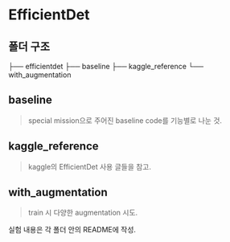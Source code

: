 # EfficientDet

## 폴더 구조

├── efficientdet
   ├── baseline
   ├── kaggle_reference
   └── with_augmentation



## baseline

> special mission으로 주어진 baseline code를 기능별로 나눈 것.



## kaggle_reference

> kaggle의 EfficientDet 사용 글들을 참고.



## with_augmentation

> train 시 다양한 augmentation 시도.



실험 내용은 각 폴더 안의 README에 작성.
